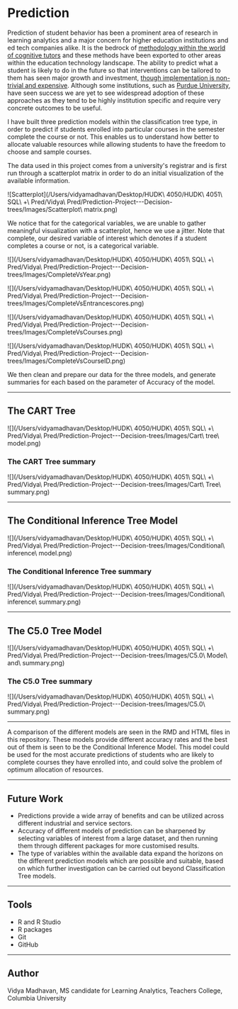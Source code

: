 # Prediction
Prediction of student behavior has been a prominent area of research in learning analytics and a major concern for higher education institutions and ed tech companies alike. It is the bedrock of [methodology within the world of cognitive tutors](https://solaresearch.org/hla-17/hla17-chapter5/) and these methods have been exported to other areas within the education technology landscape. The ability to predict what a student is likely to do in the future so that interventions can be tailored to them has seen major growth and investment, [though implementation is non-trivial and expensive](https://www.newamerica.org/education-policy/policy-papers/promise-and-peril-predictive-analytics-higher-education/). Although some institutions, such as [Purdue University](https://www.itap.purdue.edu/learning/tools/forecast.html), have seen success we are yet to see widespread adoption of these approaches as they tend to be highly institution specific and require very concrete outcomes to be useful. 

I have built three prediction models within the classification tree type, in order to predict if students enrolled into particular courses in the semester complete the course or not. This enables us to understand how better to allocate valuable resources while allowing students to have the freedom to choose and sample courses.

The data used in this project comes from a university's registrar and is first run through a scatterplot matrix in order to do an initial visualization of the available information.

![Scatterplot](/Users/vidyamadhavan/Desktop/HUDK\ 4050/HUDK\ 4051\ SQL\ +\ Pred/Vidya\ Pred/Prediction-Project---Decision-trees/Images/Scatterplot\ matrix.png)

We notice that for the categorical variables, we are unable to gather meaningful visualization with a scatterplot, hence we use a jitter. Note that complete, our desired variable of interest which denotes if a student completes a course or not, is a categorical variable.

![](/Users/vidyamadhavan/Desktop/HUDK\ 4050/HUDK\ 4051\ SQL\ +\ Pred/Vidya\ Pred/Prediction-Project---Decision-trees/Images/CompleteVsYear.png)

![](/Users/vidyamadhavan/Desktop/HUDK\ 4050/HUDK\ 4051\ SQL\ +\ Pred/Vidya\ Pred/Prediction-Project---Decision-trees/Images/CompleteVsEntrancescores.png)

![](/Users/vidyamadhavan/Desktop/HUDK\ 4050/HUDK\ 4051\ SQL\ +\ Pred/Vidya\ Pred/Prediction-Project---Decision-trees/Images/CompleteVsCourses.png)

![](/Users/vidyamadhavan/Desktop/HUDK\ 4050/HUDK\ 4051\ SQL\ +\ Pred/Vidya\ Pred/Prediction-Project---Decision-trees/Images/CompleteVsCourseID.png)

We then clean and prepare our data for the three models, and generate summaries for each based on the parameter of Accuracy of the model.

___

## The CART Tree
![](/Users/vidyamadhavan/Desktop/HUDK\ 4050/HUDK\ 4051\ SQL\ +\ Pred/Vidya\ Pred/Prediction-Project---Decision-trees/Images/Cart\ tree\ model.png)

### The CART Tree summary
![](/Users/vidyamadhavan/Desktop/HUDK\ 4050/HUDK\ 4051\ SQL\ +\ Pred/Vidya\ Pred/Prediction-Project---Decision-trees/Images/Cart\ Tree\ summary.png)

___

## The Conditional Inference Tree Model
![](/Users/vidyamadhavan/Desktop/HUDK\ 4050/HUDK\ 4051\ SQL\ +\ Pred/Vidya\ Pred/Prediction-Project---Decision-trees/Images/Conditional\ inference\ model.png)

### The Conditional Inference Tree summary
![](/Users/vidyamadhavan/Desktop/HUDK\ 4050/HUDK\ 4051\ SQL\ +\ Pred/Vidya\ Pred/Prediction-Project---Decision-trees/Images/Conditional\ inference\ summary.png)

___

## The C5.0 Tree Model
![](/Users/vidyamadhavan/Desktop/HUDK\ 4050/HUDK\ 4051\ SQL\ +\ Pred/Vidya\ Pred/Prediction-Project---Decision-trees/Images/C5.0\ Model\ and\ summary.png)

### The C5.0 Tree summary
![](/Users/vidyamadhavan/Desktop/HUDK\ 4050/HUDK\ 4051\ SQL\ +\ Pred/Vidya\ Pred/Prediction-Project---Decision-trees/Images/C5.0\ summary.png)

___

A comparison of the different models are seen in the RMD and HTML files in this repository.
These models provide different accuracy rates and the best out of them is seen to be the Conditional Inference Model. This model could be used for the most accurate predictions of students who are likely to complete courses they have enrolled into, and could solve the problem of optimum allocation of resources.

___

## Future Work
- Predictions provide a wide array of benefits and can be utilized across different industrial and service sectors.
- Accuracy of different models of prediction can be sharpened by selecting variables of interest from a large dataset, and then running them through different packages for more customised results.
- The type of variables within the available data expand the horizons on the different prediction models which are possible and suitable, based on which further investigation can be carried out beyond Classification Tree models.

___

## Tools
- R and R Studio
- R packages
- Git
- GitHub

___

## Author
Vidya Madhavan, MS candidate for Learning Analytics, Teachers College, Columbia University



